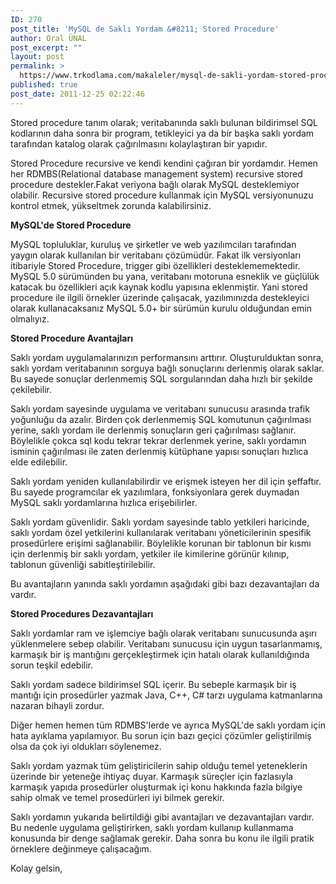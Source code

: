 ```yaml
---
ID: 270
post_title: 'MySQL de Saklı Yordam &#8211; Stored Procedure'
author: Oral ÜNAL
post_excerpt: ""
layout: post
permalink: >
  https://www.trkodlama.com/makaleler/mysql-de-sakli-yordam-stored-procedure-270.html
published: true
post_date: 2011-12-25 02:22:46
---
```

Stored procedure tanım olarak; veritabanında saklı bulunan bildirimsel SQL kodlarının daha sonra bir program, tetikleyici ya da bir başka saklı yordam tarafından katalog olarak çağırılmasını kolaylaştıran bir yapıdır.

Stored Procedure recursive ve kendi kendini çağıran bir yordamdır. Hemen her RDMBS(Relational database management system) recursive stored procedure destekler.Fakat veriyona bağlı olarak MySQL desteklemiyor olabilir. Recursive stored procedure kullanmak için MySQL versiyonunuzu kontrol etmek, yükseltmek zorunda kalabilirsiniz.

<strong>MySQL'de Stored Procedure</strong>

MySQL topluluklar, kuruluş ve şirketler ve web yazılımcıları tarafından yaygın olarak kullanılan bir veritabanı çözümüdür. Fakat ilk versiyonları itibariyle Stored Procedure, trigger gibi özellikleri desteklememektedir. MySQL 5.0 sürümünden bu yana, veritabanı motoruna esneklik ve güçlülük katacak bu özellikleri açık kaynak kodlu yapısına eklenmiştir. Yani stored procedure ile ilgili örnekler üzerinde çalışacak, yazılımınızda destekleyici olarak kullanacaksanız MySQL 5.0+ bir sürümün kurulu olduğundan emin olmalıyız.

<strong>Stored Procedure Avantajları</strong>

Saklı yordam uygulamalarınızın performansını arttırır.
Oluşturulduktan sonra, saklı yordam veritabanının sorguya bağlı sonuçlarını derlenmiş olarak saklar. Bu sayede sonuçlar derlenmemiş SQL sorgularından daha hızlı bir şekilde çekilebilir.

Saklı yordam sayesinde uygulama ve veritabanı sunucusu arasında trafik yoğunluğu da azalır. Birden çok derlenmemiş SQL komutunun çağırılması yerine, saklı yordam ile derlenmiş sonuçların geri çağırılması sağlanır. Böylelikle çokca sql kodu tekrar tekrar derlenmek yerine, saklı yordamın isminin çağırılması ile zaten derlenmiş kütüphane yapısı sonuçları hızlıca elde edilebilir.

Saklı yordam yeniden kullanılabilirdir ve erişmek isteyen her dil için şeffaftır. Bu sayede programcılar ek yazılımlara, fonksiyonlara gerek duymadan MySQL saklı yordamlarına hızlıca erişebilirler.

Saklı yordam güvenlidir. Saklı yordam sayesinde tablo yetkileri haricinde, saklı yordam özel yetkilerini kullanılarak veritabanı yöneticilerinin spesifik prosedürlere erişimi sağlanabilir. Böylelikle korunan bir tablonun bir kısmı için derlenmiş bir saklı yordam, yetkiler ile kimilerine görünür kılınıp, tablonun güvenliği sabitleştirilebilir.

Bu avantajların yanında saklı yordamın aşağıdaki gibi bazı dezavantajları da vardır.

<strong>Stored Procedures Dezavantajları</strong>

Saklı yordamlar ram ve işlemciye bağlı olarak veritabanı sunucusunda aşırı yüklenmelere sebep olabilir.
Veritabanı sunucusu için uygun tasarlanmamış, karmaşık bir iş mantığını gerçekleştirmek için hatalı olarak kullanıldığında sorun teşkil edebilir.

Saklı yordam sadece bildirimsel SQL içerir. Bu sebeple karmaşık bir iş mantığı için prosedürler yazmak Java, C++, C# tarzı uygulama katmanlarına nazaran bihayli zordur.

Diğer hemen hemen tüm RDMBS'lerde ve ayrıca MySQL'de saklı yordam için hata ayıklama yapılamıyor. Bu sorun için bazı geçici çözümler geliştirilmiş olsa da çok iyi oldukları söylenemez.

Saklı yordam yazmak tüm geliştiricilerin sahip olduğu temel yeteneklerin üzerinde bir yeteneğe ihtiyaç duyar. Karmaşık süreçler için fazlasıyla karmaşık yapıda prosedürler oluşturmak içi konu hakkında fazla bilgiye sahip olmak ve temel prosedürleri iyi bilmek gerekir.

Saklı yordamın yukarıda belirtildiği gibi avantajları ve dezavantajları vardır. Bu nedenle uygulama geliştirirken, saklı yordam kullanıp kullanmama konusunda bir denge sağlamak gerekir. Daha sonra bu konu ile ilgili pratik örneklere değinmeye çalışacağım.

Kolay gelsin,